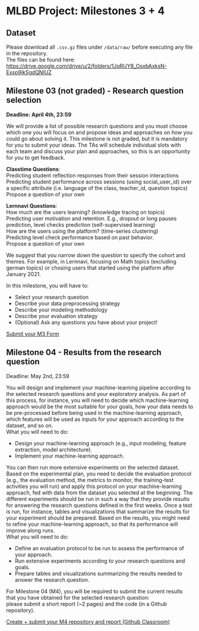 # MLBD Project: Milestones 3 + 4

## Dataset
Please download all `.csv.gz` files under `/data/raw/` before executing any file in the repository.<br>
The files can be found here: https://drive.google.com/drive/u/2/folders/1JqRUY8_OsxbAxksN-Exsp9jkSgdQNIUZ

## Milestone 03 (not graded) - Research question selection
**Deadline: April 4th, 23:59**

We will provide a list of possible research questions and you must choose which one you will focus on and propose ideas and approaches on how you could go about solving it. This milestone is not graded, but it is mandatory for you to submit your ideas. The TAs will schedule individual slots with each team and discuss your plan and approaches, so this is an opportunity for you to get feedback.

**Classtime Questions**:<br>
Predicting student reflection responses from their session interactions
Predicting student performance across sessions (using social_user_id) over a specific attribute (i.e. language of the class, teacher_id, question topics)
Propose a question of your own

**Lernnavi Questions**:<br>
How much are the users learning? (knowledge tracing on topics)<br>
Predicting user motivation and retention. E.g., dropout or long pauses prediction, level checks prediction (self-supervised learning)<br>
How are the users using the platform? (time-series clustering)<br>
Predicting level check performance based on past behavior.<br>
Propose a question of your own

We suggest that you narrow down the question to specify the cohort and themes. For example, in Lernnavi, focusing on Math topics (excluding german topics) or chosing users that started using the platform after January 2021.

In this milestone, you will have to:
- Select your research question
- Describe your data preprocessing strategy
- Describe your modeling methodology
- Describe your evaluation strategy
- (Optional) Ask any questions you have about your project!

[Submit your M3 Form](https://forms.gle/dGSSnyUB6n1XGjAS8)

## Milestone 04 - Results from the research question
Deadline: May 2nd, 23:59

You will design and implement your machine-learning pipeline according to the selected research questions and your exploratory analysis. As part of this process, for instance, you will need to decide which machine-learning approach would be the most suitable for your goals, how your data needs to be pre-processed before being used in the machine-learning approach, which features will be used as inputs for your approach according to the dataset, and so on.<br>
What you will need to do:<br>
- Design your machine-learning approach (e.g., input modeling, feature extraction, model architecture).
- Implement your machine-learning approach.

You can then run more extensive experiments on the selected dataset. Based on the experimental plan, you need to decide the evaluation protocol (e.g., the evaluation method, the metrics to monitor, the training-test activities you will run) and apply this protocol on your machine-learning approach, fed with data from the dataset you selected at the beginning. The different experiments should be run in such a way that they provide results for answering the research questions defined in the first weeks. Once a test is run, for instance, tables and visualizations that summarize the results for your experiment should be prepared. Based on the results, you might need to refine your machine-learning approach, so that its performance will improve along runs.<br>
What you will need to do:
- Define an evaluation protocol to be run to assess the performance of your approach.
- Run extensive experiments according to your research questions and goals.
- Prepare tables and visualizations summarizing the results needed to answer the research question.

For Milestone 04 (M4), you will be required to submit the current results that you have obtained for the selected research question:
<br>please submit a short report (~2 pages) and the code (in a Github repository).

[Create + submit your M4 repository and report (Github Classroom)](https://classroom.github.com/a/GtkOc_e5)
